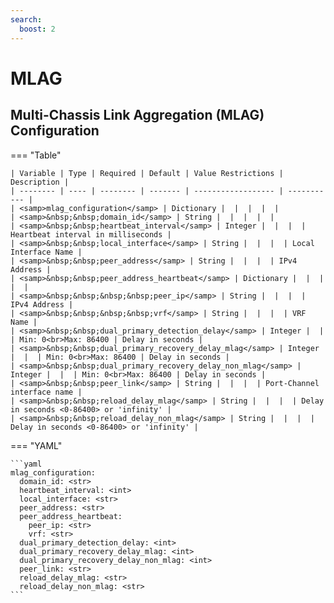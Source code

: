 ```yaml
---
search:
  boost: 2
---
```


# MLAG
## Multi-Chassis Link Aggregation (MLAG) Configuration

=== "Table"


    | Variable | Type | Required | Default | Value Restrictions | Description |
    | -------- | ---- | -------- | ------- | ------------------ | ----------- |
    | <samp>mlag_configuration</samp> | Dictionary |  |  |  |  |
    | <samp>&nbsp;&nbsp;domain_id</samp> | String |  |  |  |  |
    | <samp>&nbsp;&nbsp;heartbeat_interval</samp> | Integer |  |  |  | Heartbeat interval in milliseconds |
    | <samp>&nbsp;&nbsp;local_interface</samp> | String |  |  |  | Local Interface Name |
    | <samp>&nbsp;&nbsp;peer_address</samp> | String |  |  |  | IPv4 Address |
    | <samp>&nbsp;&nbsp;peer_address_heartbeat</samp> | Dictionary |  |  |  |  |
    | <samp>&nbsp;&nbsp;&nbsp;&nbsp;peer_ip</samp> | String |  |  |  | IPv4 Address |
    | <samp>&nbsp;&nbsp;&nbsp;&nbsp;vrf</samp> | String |  |  |  | VRF Name |
    | <samp>&nbsp;&nbsp;dual_primary_detection_delay</samp> | Integer |  |  | Min: 0<br>Max: 86400 | Delay in seconds |
    | <samp>&nbsp;&nbsp;dual_primary_recovery_delay_mlag</samp> | Integer |  |  | Min: 0<br>Max: 86400 | Delay in seconds |
    | <samp>&nbsp;&nbsp;dual_primary_recovery_delay_non_mlag</samp> | Integer |  |  | Min: 0<br>Max: 86400 | Delay in seconds |
    | <samp>&nbsp;&nbsp;peer_link</samp> | String |  |  |  | Port-Channel interface name |
    | <samp>&nbsp;&nbsp;reload_delay_mlag</samp> | String |  |  |  | Delay in seconds <0-86400> or 'infinity' |
    | <samp>&nbsp;&nbsp;reload_delay_non_mlag</samp> | String |  |  |  | Delay in seconds <0-86400> or 'infinity' |

=== "YAML"

    ```yaml
    mlag_configuration:
      domain_id: <str>
      heartbeat_interval: <int>
      local_interface: <str>
      peer_address: <str>
      peer_address_heartbeat:
        peer_ip: <str>
        vrf: <str>
      dual_primary_detection_delay: <int>
      dual_primary_recovery_delay_mlag: <int>
      dual_primary_recovery_delay_non_mlag: <int>
      peer_link: <str>
      reload_delay_mlag: <str>
      reload_delay_non_mlag: <str>
    ```
